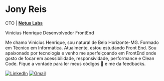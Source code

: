 # Jony Reis

CTO | [**Notus Labs**](https://notus.team/)

Vinícius Henrique Desenvolvedor FrontEnd

Me chamo Vinícius Henrique, sou natural de Belo Horizonte-MG. Formado em Técnico em Informática. Atualmente, estou estudando Front End. Sou apaixonado por tecnologia e venho me aperfeiçoando em FrontEnd onde gosto de focar em acessibilidade, responsividade, performance e Clean Code. Fique a vontade para ler meus códigos 🤯 e me da feedbacks.


[![LinkedIn](https://img.shields.io/badge/LinkedIn-0077B5?style=for-the-badge&logo=LinkedIn&logoColor=white)](https://linkedin.com/in/jonyreis/](https://www.linkedin.com/in/viniciusshenri96/))
[![Gmail](https://img.shields.io/badge/Gmail-EA4335?style=for-the-badge&logo=gmail&logoColor=white)](mailto:viniciush2015@gmail.com)
